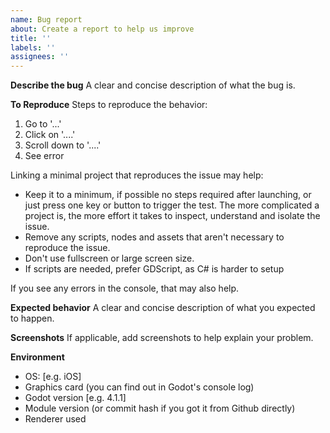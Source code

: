 ```yaml
---
name: Bug report
about: Create a report to help us improve
title: ''
labels: ''
assignees: ''
---
```


**Describe the bug**
A clear and concise description of what the bug is.

**To Reproduce**
Steps to reproduce the behavior:
1. Go to '...'
2. Click on '....'
3. Scroll down to '....'
4. See error

Linking a minimal project that reproduces the issue may help:
- Keep it to a minimum, if possible no steps required after launching, or just press one key or button to trigger the test. The more complicated a project is, the more effort it takes to inspect, understand and isolate the issue.
- Remove any scripts, nodes and assets that aren't necessary to reproduce the issue.
- Don't use fullscreen or large screen size.
- If scripts are needed, prefer GDScript, as C# is harder to setup

If you see any errors in the console, that may also help.

**Expected behavior**
A clear and concise description of what you expected to happen.

**Screenshots**
If applicable, add screenshots to help explain your problem.

**Environment**
- OS: [e.g. iOS]
- Graphics card (you can find out in Godot's console log)
- Godot version [e.g. 4.1.1]
- Module version (or commit hash if you got it from Github directly)
- Renderer used
